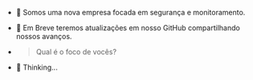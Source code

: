 - 🏦 Somos uma nova empresa focada em segurança e monitoramento.
- 👀 Em Breve teremos atualizações em nosso GitHub compartilhando nossos avanços.

- > Qual é o foco de vocês?
- 🤖 Thinking...

<!---
FactorySoluctions/FactorySoluctions is a ✨ special ✨ repository because its `README.md` (this file) appears on your GitHub profile.
You can click the Preview link to take a look at your changes.
--->
